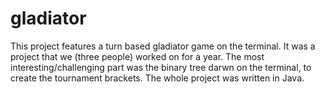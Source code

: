 # gladiator
This project features a turn based gladiator game on the terminal. It was a project that we (three people) worked on for a year.
The most interesting/challenging part was the binary tree darwn on the terminal, to create the tournament brackets.
The whole project was written in Java.
